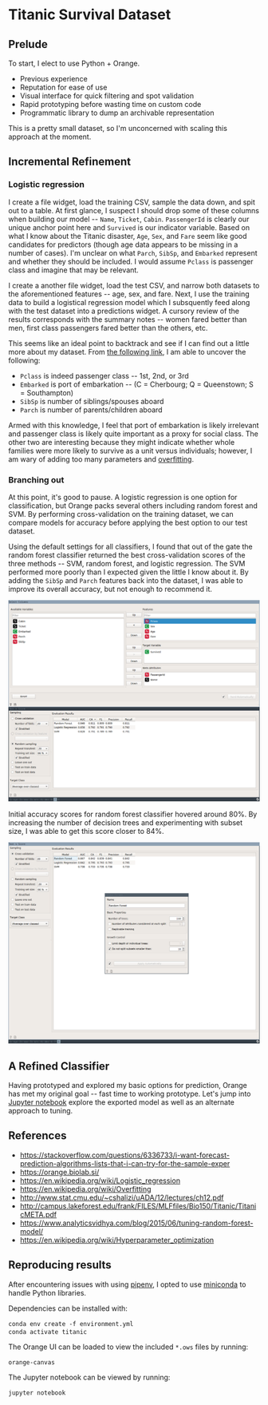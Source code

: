 # Titanic Survival Dataset

## Prelude

To start, I elect to use Python + Orange.

- Previous experience
- Reputation for ease of use
- Visual interface for quick filtering and spot validation
- Rapid prototyping before wasting time on custom code
- Programmatic library to dump an archivable representation

This is a pretty small dataset, so I'm unconcerned with scaling this approach at the moment.

## Incremental Refinement

### Logistic regression

I create a file widget, load the training CSV, sample the data down, and spit out to a table. At
first glance, I suspect I should drop some of these columns when building our model -- `Name`,
`Ticket`, `Cabin`. `PassengerId` is clearly our unique anchor point here and `Survived` is our
indicator variable. Based on what I know about the Titanic disaster, `Age`, `Sex`, and `Fare` seem
like good candidates for predictors (though age data appears to be missing in a number of cases).
I'm unclear on what `Parch`, `SibSp`,  and `Embarked` represent and whether they should be included.
I would assume `Pclass` is passenger class and imagine that may be relevant.

I create a another file widget, load the test CSV, and narrow both datasets to the aforementioned
features -- age, sex, and fare. Next, I use the training data to build a logistical regression model
which I subsquently feed along with the test dataset into a predictions widget. A cursory review of
the results corresponds with the summary notes -- women fared better than men, first class
passengers fared better than the others, etc.

This seems like an ideal point to backtrack and see if I can find out a little more about my
dataset. From [the following link][titanic-meta], I am able to uncover the following:

- `Pclass` is indeed passenger class -- 1st, 2nd, or 3rd
- `Embarked` is port of embarkation -- (C = Cherbourg; Q = Queenstown; S = Southampton)
- `SibSp` is number of siblings/spouses aboard
- `Parch` is number of parents/children aboard

Armed with this knowledge, I feel that port of embarkation is likely irrelevant and passenger class
is likely quite important as a proxy for social class. The other two are interesting because they
might indicate whether whole families were more likely to survive as a unit versus individuals;
however, I am wary of adding too many parameters and [overfitting][overfitting].

### Branching out

At this point, it's good to pause. A logistic regression is one option for classification, but
Orange packs several others including random forest and SVM. By performing cross-validation on the
training dataset, we can compare models for accuracy before applying the best option to our test
dataset.

Using the default settings for all classifiers, I found that out of the gate the random forest
classifier returned the best cross-validation scores of the three methods -- SVM, random forest, and
logistic regression. The SVM performed more poorly than I expected given the little I know about it.
By adding the `SibSp` and `Parch` features back into the dataset, I was able to improve its overall
accuracy, but not enough to recommend it. 

![Test and score](images/test-and-score.png)

Initial accuracy scores for random forest classifier hovered around 80%. By increasing the number
of decision trees and experimenting with subset size, I was able to get this score closer to 84%.

![Tuned random forest](images/tuned-random-forest.png)

## A Refined Classifier

Having prototyped and explored my basic options for prediction, Orange has met my original goal --
fast time to working prototype. Let's jump into [Jupyter notebook](titanic.ipynb) explore the
exported model as well as an alternate approach to tuning.

## References

- https://stackoverflow.com/questions/6336733/i-want-forecast-prediction-algorithms-lists-that-i-can-try-for-the-sample-exper
- https://orange.biolab.si/
- https://en.wikipedia.org/wiki/Logistic_regression
- https://en.wikipedia.org/wiki/Overfitting
- http://www.stat.cmu.edu/~cshalizi/uADA/12/lectures/ch12.pdf
- http://campus.lakeforest.edu/frank/FILES/MLFfiles/Bio150/Titanic/TitanicMETA.pdf
- https://www.analyticsvidhya.com/blog/2015/06/tuning-random-forest-model/
- https://en.wikipedia.org/wiki/Hyperparameter_optimization 

## Reproducing results

After encountering issues with using [pipenv][pipenv], I opted to use [miniconda](https://docs.conda.io/en/latest/miniconda.html) to handle Python libraries.

Dependencies can be installed with:

```
conda env create -f environment.yml
conda activate titanic
```

The Orange UI can be loaded to view the included `*.ows` files by running:

```
orange-canvas
```

The Jupyter notebook can be viewed by running:

```
jupyter notebook
```

[titanic-meta]: http://campus.lakeforest.edu/frank/FILES/MLFfiles/Bio150/Titanic/TitanicMETA.pdf
[overfitting]: https://en.wikipedia.org/wiki/Overfitting
[pipenv]: https://docs.pipenv.org/en/latest/
